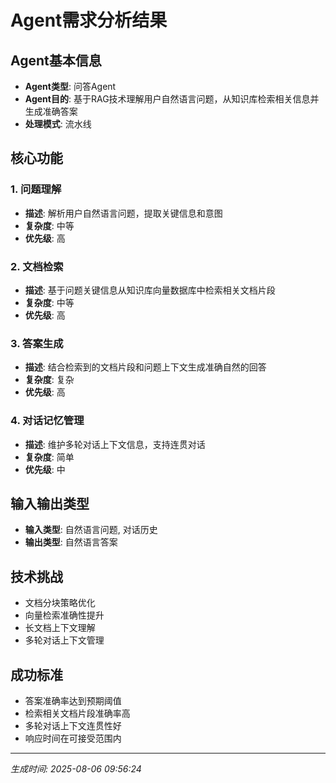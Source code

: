 # Agent需求分析结果

## Agent基本信息
- **Agent类型**: 问答Agent
- **Agent目的**: 基于RAG技术理解用户自然语言问题，从知识库检索相关信息并生成准确答案
- **处理模式**: 流水线

## 核心功能

### 1. 问题理解
- **描述**: 解析用户自然语言问题，提取关键信息和意图
- **复杂度**: 中等
- **优先级**: 高

### 2. 文档检索
- **描述**: 基于问题关键信息从知识库向量数据库中检索相关文档片段
- **复杂度**: 中等
- **优先级**: 高

### 3. 答案生成
- **描述**: 结合检索到的文档片段和问题上下文生成准确自然的回答
- **复杂度**: 复杂
- **优先级**: 高

### 4. 对话记忆管理
- **描述**: 维护多轮对话上下文信息，支持连贯对话
- **复杂度**: 简单
- **优先级**: 中

## 输入输出类型
- **输入类型**: 自然语言问题, 对话历史
- **输出类型**: 自然语言答案

## 技术挑战
- 文档分块策略优化
- 向量检索准确性提升
- 长文档上下文理解
- 多轮对话上下文管理

## 成功标准
- 答案准确率达到预期阈值
- 检索相关文档片段准确率高
- 多轮对话上下文连贯性好
- 响应时间在可接受范围内

---
*生成时间: 2025-08-06 09:56:24*
